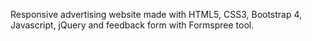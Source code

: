 Responsive advertising website made with HTML5, CSS3, Bootstrap 4, Javascript, jQuery and feedback form with Formspree tool.
